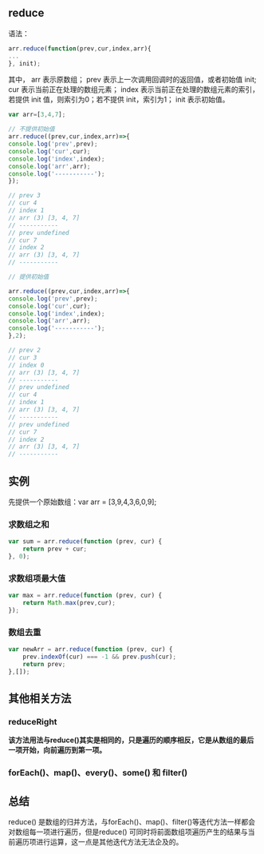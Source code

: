 ## reduce

语法： 

```js
arr.reduce(function(prev,cur,index,arr){
...
}, init);
```

其中，
arr 表示原数组；
prev 表示上一次调用回调时的返回值，或者初始值 init;
cur 表示当前正在处理的数组元素；
index 表示当前正在处理的数组元素的索引，若提供 init 值，则索引为0；若不提供 init，索引为1；
init 表示初始值。

```js
var arr=[3,4,7];

// 不提供初始值
arr.reduce((prev,cur,index,arr)=>{
console.log('prev',prev);
console.log('cur',cur);
console.log('index',index);
console.log('arr',arr);
console.log('-----------');
});

// prev 3
// cur 4
// index 1
// arr (3) [3, 4, 7]
// -----------
// prev undefined
// cur 7
// index 2
// arr (3) [3, 4, 7]
// -----------

// 提供初始值

arr.reduce((prev,cur,index,arr)=>{
console.log('prev',prev);
console.log('cur',cur);
console.log('index',index);
console.log('arr',arr);
console.log('-----------');
},2);

// prev 2
// cur 3
// index 0
// arr (3) [3, 4, 7]
// -----------
// prev undefined
// cur 4
// index 1
// arr (3) [3, 4, 7]
// -----------
// prev undefined
// cur 7
// index 2
// arr (3) [3, 4, 7]
// -----------
```

## 实例

先提供一个原始数组：var arr = [3,9,4,3,6,0,9];


### 求数组之和

```js
var sum = arr.reduce(function (prev, cur) {
    return prev + cur;
}, 0);
```

### 求数组项最大值

```js
var max = arr.reduce(function (prev, cur) {
    return Math.max(prev,cur);
});
```

### 数组去重

```js
var newArr = arr.reduce(function (prev, cur) {
    prev.indexOf(cur) === -1 && prev.push(cur);
    return prev;
},[]);
```

## 其他相关方法


### reduceRight

**该方法用法与reduce()其实是相同的，只是遍历的顺序相反，它是从数组的最后一项开始，向前遍历到第一项。**

### forEach()、map()、every()、some() 和 filter()

## 总结

reduce() 是数组的归并方法，与forEach()、map()、filter()等迭代方法一样都会对数组每一项进行遍历，但是reduce() 可同时将前面数组项遍历产生的结果与当前遍历项进行运算，这一点是其他迭代方法无法企及的。
